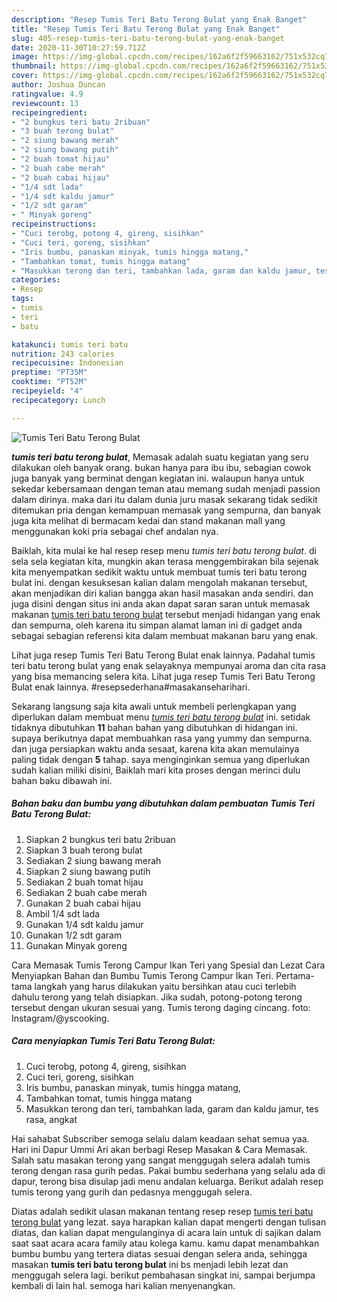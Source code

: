 ```yaml
---
description: "Resep Tumis Teri Batu Terong Bulat yang Enak Banget"
title: "Resep Tumis Teri Batu Terong Bulat yang Enak Banget"
slug: 405-resep-tumis-teri-batu-terong-bulat-yang-enak-banget
date: 2020-11-30T10:27:59.712Z
image: https://img-global.cpcdn.com/recipes/162a6f2f59663162/751x532cq70/tumis-teri-batu-terong-bulat-foto-resep-utama.jpg
thumbnail: https://img-global.cpcdn.com/recipes/162a6f2f59663162/751x532cq70/tumis-teri-batu-terong-bulat-foto-resep-utama.jpg
cover: https://img-global.cpcdn.com/recipes/162a6f2f59663162/751x532cq70/tumis-teri-batu-terong-bulat-foto-resep-utama.jpg
author: Joshua Duncan
ratingvalue: 4.9
reviewcount: 13
recipeingredient:
- "2 bungkus teri batu 2ribuan"
- "3 buah terong bulat"
- "2 siung bawang merah"
- "2 siung bawang putih"
- "2 buah tomat hijau"
- "2 buah cabe merah"
- "2 buah cabai hijau"
- "1/4 sdt lada"
- "1/4 sdt kaldu jamur"
- "1/2 sdt garam"
- " Minyak goreng"
recipeinstructions:
- "Cuci terobg, potong 4, gireng, sisihkan"
- "Cuci teri, goreng, sisihkan"
- "Iris bumbu, panaskan minyak, tumis hingga matang,"
- "Tambahkan tomat, tumis hingga matang"
- "Masukkan terong dan teri, tambahkan lada, garam dan kaldu jamur, tes rasa, angkat"
categories:
- Resep
tags:
- tumis
- teri
- batu

katakunci: tumis teri batu 
nutrition: 243 calories
recipecuisine: Indonesian
preptime: "PT35M"
cooktime: "PT52M"
recipeyield: "4"
recipecategory: Lunch

---
```



![Tumis Teri Batu Terong Bulat](https://img-global.cpcdn.com/recipes/162a6f2f59663162/751x532cq70/tumis-teri-batu-terong-bulat-foto-resep-utama.jpg)

<b><i>tumis teri batu terong bulat</i></b>, Memasak adalah suatu kegiatan yang seru dilakukan oleh banyak orang. bukan hanya para ibu ibu, sebagian cowok juga banyak yang berminat dengan kegiatan ini. walaupun hanya untuk sekedar kebersamaan dengan teman atau memang sudah menjadi passion dalam dirinya. maka dari itu dalam dunia juru masak sekarang tidak sedikit ditemukan pria dengan kemampuan memasak yang sempurna, dan banyak juga kita melihat di bermacam kedai dan stand makanan mall yang menggunakan koki pria sebagai chef andalan nya.

Baiklah, kita mulai ke hal resep resep menu <i>tumis teri batu terong bulat</i>. di sela sela kegiatan kita, mungkin akan terasa menggembirakan bila sejenak kita menyempatkan sedikit waktu untuk membuat tumis teri batu terong bulat ini. dengan kesuksesan kalian dalam mengolah makanan tersebut, akan menjadikan diri kalian bangga akan hasil masakan anda sendiri. dan juga disini dengan situs ini anda akan dapat saran saran untuk memasak makanan <u>tumis teri batu terong bulat</u> tersebut menjadi hidangan yang enak dan sempurna, oleh karena itu simpan alamat laman ini di gadget anda sebagai sebagian referensi kita dalam membuat makanan baru yang enak.

Lihat juga resep Tumis Teri Batu Terong Bulat enak lainnya. Padahal tumis teri batu terong bulat yang enak selayaknya mempunyai aroma dan cita rasa yang bisa memancing selera kita. Lihat juga resep Tumis Teri Batu Terong Bulat enak lainnya. #resepsederhana#masakanseharihari.


Sekarang langsung saja kita awali untuk membeli perlengkapan yang diperlukan dalam membuat menu <u><i>tumis teri batu terong bulat</i></u> ini. setidak tidaknya dibutuhkan <b>11</b> bahan bahan yang dibutuhkan di hidangan ini. supaya berikutnya dapat membuahkan rasa yang yummy dan sempurna. dan juga persiapkan waktu anda sesaat, karena kita akan memulainya paling tidak dengan <b>5</b> tahap. saya menginginkan semua yang diperlukan sudah kalian miliki disini, Baiklah mari kita proses dengan merinci dulu bahan baku dibawah ini.

<!--inarticleads1-->

##### Bahan baku dan bumbu yang dibutuhkan dalam pembuatan Tumis Teri Batu Terong Bulat:

1. Siapkan 2 bungkus teri batu 2ribuan
1. Siapkan 3 buah terong bulat
1. Sediakan 2 siung bawang merah
1. Siapkan 2 siung bawang putih
1. Sediakan 2 buah tomat hijau
1. Sediakan 2 buah cabe merah
1. Gunakan 2 buah cabai hijau
1. Ambil 1/4 sdt lada
1. Gunakan 1/4 sdt kaldu jamur
1. Gunakan 1/2 sdt garam
1. Gunakan  Minyak goreng


Cara Memasak Tumis Terong Campur Ikan Teri yang Spesial dan Lezat Cara Menyiapkan Bahan dan Bumbu Tumis Terong Campur Ikan Teri. Pertama-tama langkah yang harus dilakukan yaitu bersihkan atau cuci terlebih dahulu terong yang telah disiapkan. Jika sudah, potong-potong terong tersebut dengan ukuran sesuai yang. Tumis terong daging cincang. foto: Instagram/@yscooking. 

<!--inarticleads2-->

##### Cara menyiapkan Tumis Teri Batu Terong Bulat:

1. Cuci terobg, potong 4, gireng, sisihkan
1. Cuci teri, goreng, sisihkan
1. Iris bumbu, panaskan minyak, tumis hingga matang,
1. Tambahkan tomat, tumis hingga matang
1. Masukkan terong dan teri, tambahkan lada, garam dan kaldu jamur, tes rasa, angkat


Hai sahabat Subscriber semoga selalu dalam keadaan sehat semua yaa. Hari ini Dapur Ummi Ari akan berbagi Resep Masakan &amp; Cara Memasak. Salah satu masakan terong yang sangat menggugah selera adalah tumis terong dengan rasa gurih pedas. Pakai bumbu sederhana yang selalu ada di dapur, terong bisa disulap jadi menu andalan keluarga. Berikut adalah resep tumis terong yang gurih dan pedasnya menggugah selera. 

Diatas adalah sedikit ulasan makanan tentang resep resep <u>tumis teri batu terong bulat</u> yang lezat. saya harapkan kalian dapat mengerti dengan tulisan diatas, dan kalian dapat mengulanginya di acara lain untuk di sajikan dalam saat saat acara acara family atau kolega kamu. kamu dapat menambahkan bumbu bumbu yang tertera diatas sesuai dengan selera anda, sehingga masakan <b>tumis teri batu terong bulat</b> ini bs menjadi lebih lezat dan menggugah selera lagi. berikut pembahasan singkat ini, sampai berjumpa kembali di lain hal. semoga hari kalian menyenangkan.
